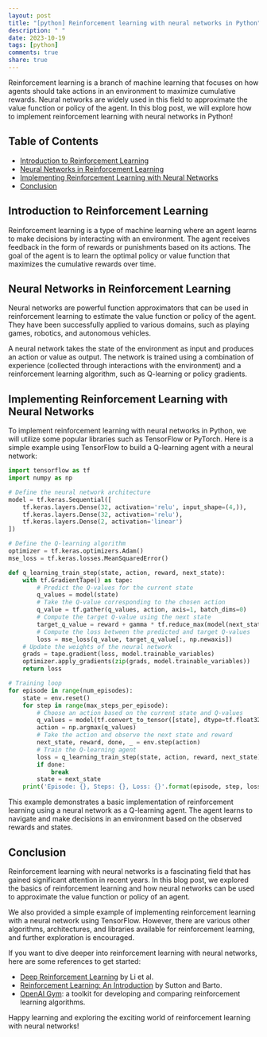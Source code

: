 ```yaml
---
layout: post
title: "[python] Reinforcement learning with neural networks in Python"
description: " "
date: 2023-10-19
tags: [python]
comments: true
share: true
---
```


Reinforcement learning is a branch of machine learning that focuses on how agents should take actions in an environment to maximize cumulative rewards. Neural networks are widely used in this field to approximate the value function or policy of the agent. In this blog post, we will explore how to implement reinforcement learning with neural networks in Python!

## Table of Contents
- [Introduction to Reinforcement Learning](#introduction-to-reinforcement-learning)
- [Neural Networks in Reinforcement Learning](#neural-networks-in-reinforcement-learning)
- [Implementing Reinforcement Learning with Neural Networks](#implementing-reinforcement-learning-with-neural-networks)
- [Conclusion](#conclusion)

## Introduction to Reinforcement Learning

Reinforcement learning is a type of machine learning where an agent learns to make decisions by interacting with an environment. The agent receives feedback in the form of rewards or punishments based on its actions. The goal of the agent is to learn the optimal policy or value function that maximizes the cumulative rewards over time.

## Neural Networks in Reinforcement Learning

Neural networks are powerful function approximators that can be used in reinforcement learning to estimate the value function or policy of the agent. They have been successfully applied to various domains, such as playing games, robotics, and autonomous vehicles.

A neural network takes the state of the environment as input and produces an action or value as output. The network is trained using a combination of experience (collected through interactions with the environment) and a reinforcement learning algorithm, such as Q-learning or policy gradients.

## Implementing Reinforcement Learning with Neural Networks

To implement reinforcement learning with neural networks in Python, we will utilize some popular libraries such as TensorFlow or PyTorch. Here is a simple example using TensorFlow to build a Q-learning agent with a neural network:

```python
import tensorflow as tf
import numpy as np

# Define the neural network architecture
model = tf.keras.Sequential([
    tf.keras.layers.Dense(32, activation='relu', input_shape=(4,)),
    tf.keras.layers.Dense(32, activation='relu'),
    tf.keras.layers.Dense(2, activation='linear')
])

# Define the Q-learning algorithm
optimizer = tf.keras.optimizers.Adam()
mse_loss = tf.keras.losses.MeanSquaredError()

def q_learning_train_step(state, action, reward, next_state):
    with tf.GradientTape() as tape:
        # Predict the Q-values for the current state
        q_values = model(state)
        # Take the Q-value corresponding to the chosen action
        q_value = tf.gather(q_values, action, axis=1, batch_dims=0)
        # Compute the target Q-value using the next state
        target_q_value = reward + gamma * tf.reduce_max(model(next_state), axis=1)
        # Compute the loss between the predicted and target Q-values
        loss = mse_loss(q_value, target_q_value[:, np.newaxis])
    # Update the weights of the neural network
    grads = tape.gradient(loss, model.trainable_variables)
    optimizer.apply_gradients(zip(grads, model.trainable_variables))
    return loss

# Training loop
for episode in range(num_episodes):
    state = env.reset()
    for step in range(max_steps_per_episode):
        # Choose an action based on the current state and Q-values
        q_values = model(tf.convert_to_tensor([state], dtype=tf.float32))
        action = np.argmax(q_values)
        # Take the action and observe the next state and reward
        next_state, reward, done, _ = env.step(action)
        # Train the Q-learning agent
        loss = q_learning_train_step(state, action, reward, next_state)
        if done:
            break
        state = next_state
    print('Episode: {}, Steps: {}, Loss: {}'.format(episode, step, loss))
```

This example demonstrates a basic implementation of reinforcement learning using a neural network as a Q-learning agent. The agent learns to navigate and make decisions in an environment based on the observed rewards and states.

## Conclusion

Reinforcement learning with neural networks is a fascinating field that has gained significant attention in recent years. In this blog post, we explored the basics of reinforcement learning and how neural networks can be used to approximate the value function or policy of an agent.

We also provided a simple example of implementing reinforcement learning with a neural network using TensorFlow. However, there are various other algorithms, architectures, and libraries available for reinforcement learning, and further exploration is encouraged.

If you want to dive deeper into reinforcement learning with neural networks, here are some references to get started:

- [Deep Reinforcement Learning](https://arxiv.org/abs/1810.06339) by Li et al.
- [Reinforcement Learning: An Introduction](http://incompleteideas.net/book/bookdraft2018jan1.pdf) by Sutton and Barto.
- [OpenAI Gym](https://gym.openai.com/): a toolkit for developing and comparing reinforcement learning algorithms.

Happy learning and exploring the exciting world of reinforcement learning with neural networks!